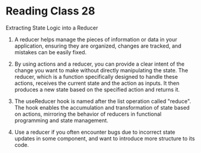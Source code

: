 # Reading Class 28

Extracting State Logic into a Reducer

1) A reducer helps manage the pieces of information or data in your application, ensuring they are organized, changes are tracked, and mistakes can be easily fixed.

2) By using actions and a reducer, you can provide a clear intent of the change you want to make without directly manipulating the state. The reducer, which is a function specifically designed to handle these actions, receives the current state and the action as inputs. It then produces a new state based on the specified action and returns it.

3) The useReducer hook is named after the list operation called "reduce". The hook enables the accumulation and transformation of state based on actions, mirroring the behavior of reducers in functional programming and state management.

4) Use a reducer if you often encounter bugs due to incorrect state updates in some component, and want to introduce more structure to its code.
